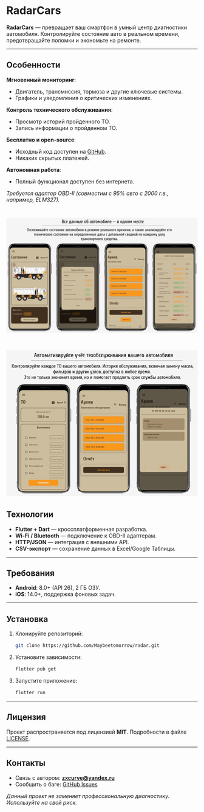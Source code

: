 # RadarCars

**RadarCars** — превращает ваш смартфон в умный центр диагностики автомобиля. Контролируйте состояние авто в реальном времени, предотвращайте поломки и экономьте на ремонте.

---

##  Особенности
**Мгновенный мониторинг**:  
- Двигатель, трансмиссия, тормоза и другие ключевые системы.  
- Графики и уведомления о критических изменениях.  

**Контроль технического обслуживания**:  
- Просмотр историй пройденного ТО.
- Запись информации о пройденном ТО.

**Бесплатно и open-source**:  
- Исходный код доступен на [GitHub](https://github.com/Maybeetomorrow/radar).  
- Никаких скрытых платежей.  

**Автономная работа**:  
- Полный функционал доступен без интернета.  

*Требуется адаптер OBD-II (совместим с 95% авто с 2000 г.в., например, ELM327).*

# <img src="assets/images/screens/screens_1.jpg" alt="Главный экран приложения" width="1000" />
# <img src="assets/images/screens/screens_2.jpg" alt="Детальный отчет о состоянии авто" width="1000" />

## Технологии
- **Flutter + Dart** — кроссплатформенная разработка.  
- **Wi-Fi / Bluetooth** — подключение к OBD-II адаптерам.  
- **HTTP/JSON** — интеграция с внешними API.  
- **CSV-экспорт** — сохранение данных в Excel/Google Таблицы.  

---

## Требования
- **Android**: 8.0+ (API 26), 2 ГБ ОЗУ.  
- **iOS**: 14.0+, поддержка фоновых задач.  

---

## Установка
1. Клонируйте репозиторий:  
   ```bash
   git clone https://github.com/Maybeetomorrow/radar.git
   ```
2. Установите зависимости:  
   ```bash
   flutter pub get
   ```
3. Запустите приложение:  
   ```bash
   flutter run
   ```

---


## Лицензия
Проект распространяется под лицензией **MIT**. Подробности в файле [LICENSE](LICENSE).  

---

## Контакты
- Связь с автором: **zxcurve@yandex.ru**  
- Сообщить о баге: [GitHub Issues](https://github.com/Maybeetomorrow/radar/issues)  

*Данный проект не заменяет профессиональную диагностику. Используйте на свой риск.*  
